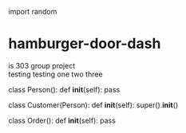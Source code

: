 import random

# hamburger-door-dash
is 303 group project <br>
testing testing one two three

class Person():
    def __init__(self):
        pass

class Customer(Person):
    def __init__(self):
        super().__init__()

class Order():
    def __init__(self):
        pass
